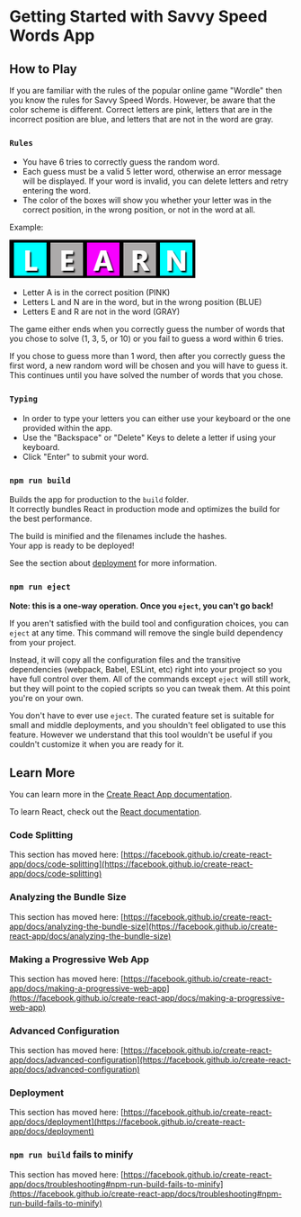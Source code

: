 # Getting Started with Savvy Speed Words App

## How to Play

If you are familiar with the rules of the popular online game "Wordle" then you know the rules for Savvy Speed Words. However, be aware that the color scheme is different. Correct letters are pink, letters that are in the incorrect position are blue, and letters that are not in the word are gray.

### `Rules`

- You have 6 tries to correctly guess the random word.
- Each guess must be a valid 5 letter word, otherwise an error message will be displayed. If your word is invalid, you can delete letters and retry entering the word.
- The color of the boxes will show you whether your letter was in the correct position, in the wrong position, or not in the word at all.

Example:

![Game Screenshot](./src/images/colorsScreenshot.png)

- Letter A is in the correct position (PINK)
- Letters L and N are in the word, but in the wrong position (BLUE)
- Letters E and R are not in the word (GRAY)

The game either ends when you correctly guess the number of words that you chose to solve (1, 3, 5, or 10) or you fail to guess a word within 6 tries.

If you chose to guess more than 1 word, then after you correctly guess the first word, a new random word will be chosen and you will have to guess it. This continues until you have solved the number of words that you chose.

### `Typing`

- In order to type your letters you can either use your keyboard or the one provided within the app.
- Use the "Backspace" or "Delete" Keys to delete a letter if using your keyboard.
- Click "Enter" to submit your word.

### `npm run build`

Builds the app for production to the `build` folder.\
It correctly bundles React in production mode and optimizes the build for the best performance.

The build is minified and the filenames include the hashes.\
Your app is ready to be deployed!

See the section about [deployment](https://facebook.github.io/create-react-app/docs/deployment) for more information.

### `npm run eject`

**Note: this is a one-way operation. Once you `eject`, you can't go back!**

If you aren't satisfied with the build tool and configuration choices, you can `eject` at any time. This command will remove the single build dependency from your project.

Instead, it will copy all the configuration files and the transitive dependencies (webpack, Babel, ESLint, etc) right into your project so you have full control over them. All of the commands except `eject` will still work, but they will point to the copied scripts so you can tweak them. At this point you're on your own.

You don't have to ever use `eject`. The curated feature set is suitable for small and middle deployments, and you shouldn't feel obligated to use this feature. However we understand that this tool wouldn't be useful if you couldn't customize it when you are ready for it.

## Learn More

You can learn more in the [Create React App documentation](https://facebook.github.io/create-react-app/docs/getting-started).

To learn React, check out the [React documentation](https://reactjs.org/).

### Code Splitting

This section has moved here: [https://facebook.github.io/create-react-app/docs/code-splitting](https://facebook.github.io/create-react-app/docs/code-splitting)

### Analyzing the Bundle Size

This section has moved here: [https://facebook.github.io/create-react-app/docs/analyzing-the-bundle-size](https://facebook.github.io/create-react-app/docs/analyzing-the-bundle-size)

### Making a Progressive Web App

This section has moved here: [https://facebook.github.io/create-react-app/docs/making-a-progressive-web-app](https://facebook.github.io/create-react-app/docs/making-a-progressive-web-app)

### Advanced Configuration

This section has moved here: [https://facebook.github.io/create-react-app/docs/advanced-configuration](https://facebook.github.io/create-react-app/docs/advanced-configuration)

### Deployment

This section has moved here: [https://facebook.github.io/create-react-app/docs/deployment](https://facebook.github.io/create-react-app/docs/deployment)

### `npm run build` fails to minify

This section has moved here: [https://facebook.github.io/create-react-app/docs/troubleshooting#npm-run-build-fails-to-minify](https://facebook.github.io/create-react-app/docs/troubleshooting#npm-run-build-fails-to-minify)
